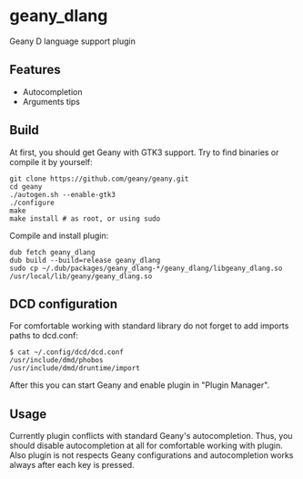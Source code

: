# geany_dlang
Geany D language support plugin

Features
-----
* Autocompletion
* Arguments tips

Build
-----
At first, you should get Geany with GTK3 support.
Try to find binaries or compile it by yourself:
```
git clone https://github.com/geany/geany.git
cd geany
./autogen.sh --enable-gtk3
./configure
make
make install # as root, or using sudo
```

Compile and install plugin:
```
dub fetch geany_dlang
dub build --build=release geany_dlang
sudo cp ~/.dub/packages/geany_dlang-*/geany_dlang/libgeany_dlang.so /usr/local/lib/geany/geany_dlang.so
```

DCD configuration
-----
For comfortable working with standard library do not forget to add imports paths to dcd.conf:
```
$ cat ~/.config/dcd/dcd.conf
/usr/include/dmd/phobos
/usr/include/dmd/druntime/import
```

After this you can start Geany and enable plugin in "Plugin Manager".

Usage
-----
Currently plugin conflicts with standard Geany's autocompletion.
Thus, you should disable autocompletion at all for comfortable working with plugin.
Also plugin is not respects Geany configurations and autocompletion works always after each key is pressed.
